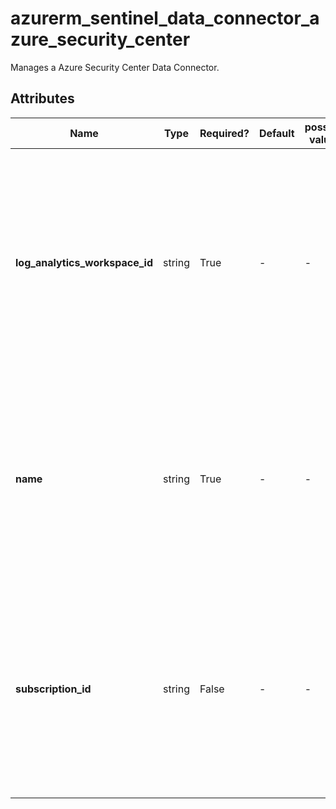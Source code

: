 # azurerm_sentinel_data_connector_azure_security_center

Manages a Azure Security Center Data Connector.

## Attributes

| Name | Type | Required? | Default  | possible values | Description |
| ---- | ---- | --------- | -------- | ----------- | ----------- |
| **log_analytics_workspace_id** | string | True | -  |  -  | The ID of the Log Analytics Workspace that this Azure Security Center Data Connector resides in. Changing this forces a new Azure Security Center Data Connector to be created. | 
| **name** | string | True | -  |  -  | The name which should be used for this Azure Security Center Data Connector. Changing this forces a new Azure Security Center Data Connector to be created. | 
| **subscription_id** | string | False | -  |  -  | The ID of the subscription that this Azure Security Center Data Connector connects to. Changing this forces a new Azure Security Center Data Connector to be created. | 

